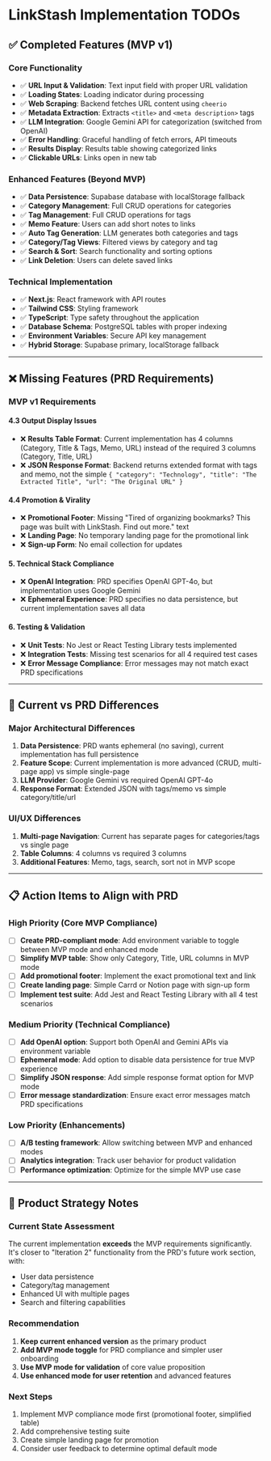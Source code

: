 # LinkStash Implementation TODOs

## ✅ Completed Features (MVP v1)

### Core Functionality
- ✅ **URL Input & Validation**: Text input field with proper URL validation
- ✅ **Loading States**: Loading indicator during processing
- ✅ **Web Scraping**: Backend fetches URL content using `cheerio`
- ✅ **Metadata Extraction**: Extracts `<title>` and `<meta description>` tags
- ✅ **LLM Integration**: Google Gemini API for categorization (switched from OpenAI)
- ✅ **Error Handling**: Graceful handling of fetch errors, API timeouts
- ✅ **Results Display**: Results table showing categorized links
- ✅ **Clickable URLs**: Links open in new tab

### Enhanced Features (Beyond MVP)
- ✅ **Data Persistence**: Supabase database with localStorage fallback
- ✅ **Category Management**: Full CRUD operations for categories
- ✅ **Tag Management**: Full CRUD operations for tags  
- ✅ **Memo Feature**: Users can add short notes to links
- ✅ **Auto Tag Generation**: LLM generates both categories and tags
- ✅ **Category/Tag Views**: Filtered views by category and tag
- ✅ **Search & Sort**: Search functionality and sorting options
- ✅ **Link Deletion**: Users can delete saved links

### Technical Implementation
- ✅ **Next.js**: React framework with API routes
- ✅ **Tailwind CSS**: Styling framework
- ✅ **TypeScript**: Type safety throughout the application
- ✅ **Database Schema**: PostgreSQL tables with proper indexing
- ✅ **Environment Variables**: Secure API key management
- ✅ **Hybrid Storage**: Supabase primary, localStorage fallback

---

## ❌ Missing Features (PRD Requirements)

### MVP v1 Requirements

#### 4.3 Output Display Issues
- ❌ **Results Table Format**: Current implementation has 4 columns (Category, Title & Tags, Memo, URL) instead of the required 3 columns (Category, Title, URL)
- ❌ **JSON Response Format**: Backend returns extended format with tags and memo, not the simple `{ "category": "Technology", "title": "The Extracted Title", "url": "The Original URL" }`

#### 4.4 Promotion & Virality
- ❌ **Promotional Footer**: Missing "Tired of organizing bookmarks? This page was built with LinkStash. Find out more." text
- ❌ **Landing Page**: No temporary landing page for the promotional link
- ❌ **Sign-up Form**: No email collection for updates

#### 5. Technical Stack Compliance
- ❌ **OpenAI Integration**: PRD specifies OpenAI GPT-4o, but implementation uses Google Gemini
- ❌ **Ephemeral Experience**: PRD specifies no data persistence, but current implementation saves all data

#### 6. Testing & Validation
- ❌ **Unit Tests**: No Jest or React Testing Library tests implemented
- ❌ **Integration Tests**: Missing test scenarios for all 4 required test cases
- ❌ **Error Message Compliance**: Error messages may not match exact PRD specifications

---

## 🔄 Current vs PRD Differences

### Major Architectural Differences
1. **Data Persistence**: PRD wants ephemeral (no saving), current implementation has full persistence
2. **Feature Scope**: Current implementation is more advanced (CRUD, multi-page app) vs simple single-page
3. **LLM Provider**: Google Gemini vs required OpenAI GPT-4o
4. **Response Format**: Extended JSON with tags/memo vs simple category/title/url

### UI/UX Differences  
1. **Multi-page Navigation**: Current has separate pages for categories/tags vs single page
2. **Table Columns**: 4 columns vs required 3 columns
3. **Additional Features**: Memo, tags, search, sort not in MVP scope

---

## 📋 Action Items to Align with PRD

### High Priority (Core MVP Compliance)
- [ ] **Create PRD-compliant mode**: Add environment variable to toggle between MVP mode and enhanced mode
- [ ] **Simplify MVP table**: Show only Category, Title, URL columns in MVP mode
- [ ] **Add promotional footer**: Implement the exact promotional text and link
- [ ] **Create landing page**: Simple Carrd or Notion page with sign-up form
- [ ] **Implement test suite**: Add Jest and React Testing Library with all 4 test scenarios

### Medium Priority (Technical Compliance)
- [ ] **Add OpenAI option**: Support both OpenAI and Gemini APIs via environment variable
- [ ] **Ephemeral mode**: Add option to disable data persistence for true MVP experience
- [ ] **Simplify JSON response**: Add simple response format option for MVP mode
- [ ] **Error message standardization**: Ensure exact error messages match PRD specifications

### Low Priority (Enhancements)
- [ ] **A/B testing framework**: Allow switching between MVP and enhanced modes
- [ ] **Analytics integration**: Track user behavior for product validation
- [ ] **Performance optimization**: Optimize for the simple MVP use case

---

## 🎯 Product Strategy Notes

### Current State Assessment
The current implementation **exceeds** the MVP requirements significantly. It's closer to "Iteration 2" functionality from the PRD's future work section, with:
- User data persistence
- Category/tag management  
- Enhanced UI with multiple pages
- Search and filtering capabilities

### Recommendation
1. **Keep current enhanced version** as the primary product
2. **Add MVP mode toggle** for PRD compliance and simpler user onboarding
3. **Use MVP mode for validation** of core value proposition
4. **Use enhanced mode for user retention** and advanced features

### Next Steps
1. Implement MVP compliance mode first (promotional footer, simplified table)
2. Add comprehensive testing suite
3. Create simple landing page for promotion
4. Consider user feedback to determine optimal default mode 